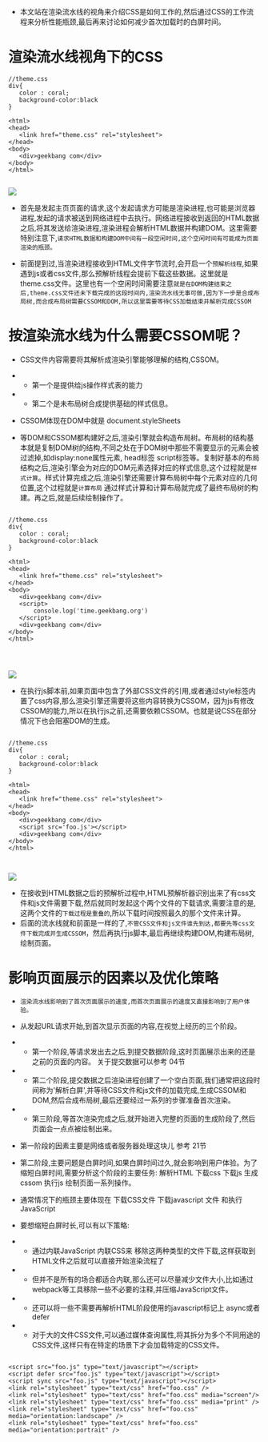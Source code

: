 
 * 本文站在渲染流水线的视角来介绍CSS是如何工作的,然后通过CSS的工作流程来分析性能瓶颈,最后再来讨论如何减少首次加载时的白屏时间。

 # 渲染流水线视角下的CSS

 ```
//theme.css
div{ 
    color : coral;
    background-color:black
}

<html>
<head>
    <link href="theme.css" rel="stylesheet">
</head>
<body>
    <div>geekbang com</div>
</body>
</html>


 ```

 ![](https://raw.githubusercontent.com/1391020381/Front-end-Advancement/%E6%B5%8F%E8%A7%88%E5%99%A8%E5%B7%A5%E4%BD%9C%E5%8E%9F%E7%90%86%E4%B8%8E%E5%AE%9E%E8%B7%B5/note/img/%E5%90%AB%E6%9C%89%20CSS%20%E7%9A%84%E9%A1%B5%E9%9D%A2%E6%B8%B2%E6%9F%93%E6%B5%81%E6%B0%B4%E7%BA%BF.png)


 * 首先是发起主页页面的请求,这个发起请求方可能是渲染进程,也可能是浏览器进程,发起的请求被送到网络进程中去执行。网络进程接收到返回的HTML数据之后,将其发送给渲染进程,渲染进程会解析HTML数据并构建DOM。这里需要特别注意下,`请求HTML数据和构建DOM中间有一段空闲时间,这个空闲时间有可能成为页面渲染的瓶颈。`


 * 前面提到过,当渲染进程接收到HTML文件字节流时,会开启一个`预解析线程`,如果遇到js或者css文件,那么预解析线程会提前下载这些数据。这里就是theme.css文件。这里也有一个空闲时间需要注意`就是在DOM构建结束之后,theme.css文件还未下载完成的这段时间内,渲染流水线无事可做,因为下一步是合成布局树,而合成布局树需要CSSOM和DOM,所以这里需要等待CSS加载结束并解析完成CSSOM`

 # 按渲染流水线为什么需要CSSOM呢？
 * CSS文件内容需要将其解析成渲染引擎能够理解的结构,CSSOM。
 - * 第一个是提供给js操作样式表的能力
 - * 第二个是未布局树合成提供基础的样式信息。


 * CSSOM体现在DOM中就是 document.styleSheets

 * 等DOM和CSSOM都构建好之后,渲染引擎就会构造布局树。布局树的结构基本就是复制DOM树的结构,不同之处在于DOM树中那些不需要显示的元素会被过滤掉,如display:none属性元素, head标签 script标签等。复制好基本的布局结构之后,渲染引擎会为对应的DOM元素选择对应的样式信息,这个过程就是`样式计算`。样式计算完成之后,渲染引擎还需要计算布局树中每个元素对应的几何位置,这个过程就是`计算布局` 通过样式计算和计算布局就完成了最终布局树的构建。再之后,就是后续绘制操作了。

 ```

//theme.css
div{ 
    color : coral;
    background-color:black
}

<html>
<head>
    <link href="theme.css" rel="stylesheet">
</head>
<body>
    <div>geekbang com</div>
    <script>
        console.log('time.geekbang.org')
    </script>
    <div>geekbang com</div>
</body>
</html>




 ```

 ![](https://raw.githubusercontent.com/1391020381/Front-end-Advancement/%E6%B5%8F%E8%A7%88%E5%99%A8%E5%B7%A5%E4%BD%9C%E5%8E%9F%E7%90%86%E4%B8%8E%E5%AE%9E%E8%B7%B5/note/img/%E5%90%AB%E6%9C%89%20JavaScript%20%E5%92%8C%20CSS%20%E7%9A%84%E9%A1%B5%E9%9D%A2%E6%B8%B2%E6%9F%93%E6%B5%81%E6%B0%B4.png)

 * 在执行js脚本前,如果页面中包含了外部CSS文件的引用,或者通过style标签内置了css内容,那么渲染引擎还需要将这些内容转换为CSSOM，因为js有修改CSSOM的能力,所以在执行js之前,还需要依赖CSSOM。也就是说CSS在部分情况下也会阻塞DOM的生成。


 ```

//theme.css
div{ 
    color : coral;
    background-color:black
}

<html>
<head>
    <link href="theme.css" rel="stylesheet">
</head>
<body>
    <div>geekbang com</div>
    <script src='foo.js'></script>
    <div>geekbang com</div>
</body>
</html>



 ```
 ![](https://raw.githubusercontent.com/1391020381/Front-end-Advancement/%E6%B5%8F%E8%A7%88%E5%99%A8%E5%B7%A5%E4%BD%9C%E5%8E%9F%E7%90%86%E4%B8%8E%E5%AE%9E%E8%B7%B5/note/img/%E5%90%AB%E6%9C%89%20JavaScript%20%E6%96%87%E4%BB%B6%E5%92%8C%20CSS%20%E6%96%87%E4%BB%B6%E9%A1%B5%E9%9D%A2%E7%9A%84%E6%B8%B2%E6%9F%93%E6%B5%81%E6%B0%B4%E7%BA%BF.png)

* 在接收到HTML数据之后的预解析过程中,HTML预解析器识别出来了有css文件和js文件需要下载,然后就同时发起这个两个文件的下载请求,需要注意的是,这两个文件的`下载过程是重叠的`,所以下载时间按照最久的那个文件来计算。
* 后面的流水线就和前面是一样的了,`不管CSS文件和js文件谁先到达,都要先等css文件下载完成并生成CSSOM`，然后再执行js脚本,最后再继续构建DOM,构建布局树,绘制页面。


# 影响页面展示的因素以及优化策略

* `渲染流水线影响到了首次页面展示的速度,而首次页面展示的速度又直接影响到了用户体验。`


* 从发起URL请求开始,到首次显示页面的内容,在视觉上经历的三个阶段。
- * 第一个阶段,等请求发出去之后,到提交数据阶段,这时页面展示出来的还是之前的页面的内容。 关于提交数据可以参考 04节
- * 第二个阶段,提交数据之后渲染进程创建了一个空白页面,我们通常把这段时间称为'解析白屏',并等待CSS文件和js文件的加载完成,生成CSSOM和DOM,然后合成布局树,最后还要经过一系列的步骤准备首次渲染。
- * 第三阶段,等首次渲染完成之后,就开始进入完整的页面的生成阶段了,然后页面会一点点被绘制出来。


* 第一阶段的因素主要是网络或者服务器处理这块儿  参考 21节


* 第二阶段,主要问题是白屏时间,如果白屏时间过久,就会影响到用户体验。为了缩短白屏时间,需要分析这个阶段的主要任务: 解析HTML 下载css 下载js 生成cssom  执行js 绘制页面一系列操作。


* 通常情况下的瓶颈主要体现在 下载CSS文件  下载javascript 文件 和执行JavaScript

* 要想缩短白屏时长,可以有以下策略:
- * 通过内联JavaScript 内联CSS来 移除这两种类型的文件下载,这样获取到HTML文件之后就可以直接开始渲染流程了
- * 但并不是所有的场合都适合内联,那么还可以尽量减少文件大小,比如通过webpack等工具移除一些不必要的注释,并压缩JavaScript文件。
- * 还可以将一些不需要再解析HTML阶段使用的javascript标记上 async或者defer
- * 对于大的文件CSS文件,可以通过媒体查询属性,将其拆分为多个不同用途的CSS文件,这样只有在特定的场景下才会加载特定的CSS文件。




```

<script src="foo.js" type="text/javascript"></script>
<script defer src="foo.js" type="text/javascript"></script>
<script sync src="foo.js" type="text/javascript"></script>
<link rel="stylesheet" type="text/css" href="foo.css" />
<link rel="stylesheet" type="text/css" href="foo.css" media="screen"/>
<link rel="stylesheet" type="text/css" href="foo.css" media="print" />
<link rel="stylesheet" type="text/css" href="foo.css" media="orientation:landscape" />
<link rel="stylesheet" type="text/css" href="foo.css" media="orientation:portrait" />



```
